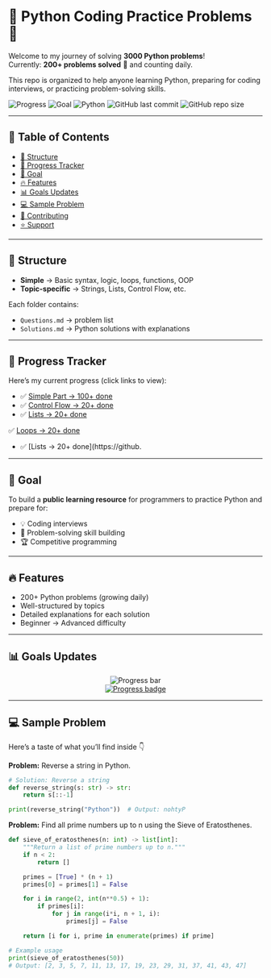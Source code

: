 # 🐍 Python Coding Practice Problems 🚀

Welcome to my journey of solving **3000 Python problems**!  
Currently: **200+ problems solved** 🎉 and counting daily.  

This repo is organized to help anyone learning Python, preparing for coding interviews, or practicing problem-solving skills.

![Progress](https://img.shields.io/badge/Problems_Solved-200%2B-brightgreen)
![Goal](https://img.shields.io/badge/Goal-3000-blue)
![Python](https://img.shields.io/badge/Made%20with-Python-yellow)
![GitHub last commit](https://img.shields.io/github/last-commit/Dev0psKing/Python-Code-Challenges)
![GitHub repo size](https://img.shields.io/github/repo-size/Dev0psKing/Python-Code-Challenges)

---

## 📑 Table of Contents
- [📂 Structure](#-structure)
- [📌 Progress Tracker](#-progress-tracker)
- [🎯 Goal](#-goal)
- [🔥 Features](#-features)
- [📊 Goals Updates](#-goals-updates)
- [💻 Sample Problem](#-sample-problem)
- [🤝 Contributing](#-contributing)
- [⭐ Support](#-support)

---

## 📂 Structure
- **Simple** → Basic syntax, logic, loops, functions, OOP  
- **Topic-specific** → Strings, Lists, Control Flow, etc.  

Each folder contains:
- `Questions.md` → problem list  
- `Solutions.md` → Python solutions with explanations  

---

## 📌 Progress Tracker  

Here’s my current progress (click links to view):  

- ✅ [Simple Part → 100+ done](https://github.com/Dev0psKing/Python-Code-Challenges/tree/master/01_Simple%20Part%20(100%2B%20Questions))  
- ✅ [Control Flow → 20+ done](https://github.com/Dev0psKing/Python-Code-Challenges/tree/master/Control%20Flow%20Questions)  
- ✅ [Lists → 20+ done](https://github.com/Dev0psKing/Python-Code-Challenges/tree/master/Lists%20Questions)  

✅ [Loops → 20+ done](https://github.com/Dev0psKing/Python-Code-Challenges/tree/master/Control%20Flow%20Questions)  
- ✅ [Lists → 20+ done](https://github.
---

## 🎯 Goal
To build a **public learning resource** for programmers to practice Python and prepare for:  
- 💡 Coding interviews  
- 📘 Problem-solving skill building  
- 🏆 Competitive programming  

---

## 🔥 Features
- 200+ Python problems (growing daily)  
- Well-structured by topics  
- Detailed explanations for each solution  
- Beginner → Advanced difficulty  

---

## 📊 Goals Updates  

<div align="center">
  <!-- Progress bar -->
  <img alt="Progress bar" src="https://progress-bar.dev/200/?scale=3000&title=Problems%20Solved&width=500&color=2ea44f" />
  <br/>
  <a href="https://github.com/Dev0psKing/Python-Code-Challenges">
    <img alt="Progress badge" src="https://img.shields.io/badge/Progress-6.67%25-2ea44f" />
  </a>
</div>

---

## 💻 Sample Problem  

Here’s a taste of what you’ll find inside 👇

**Problem:** Reverse a string in Python.  

```python
# Solution: Reverse a string
def reverse_string(s: str) -> str:
    return s[::-1]

print(reverse_string("Python"))  # Output: nohtyP
```

**Problem:** Find all prime numbers up to n using the Sieve of Eratosthenes.

```python
def sieve_of_eratosthenes(n: int) -> list[int]:
    """Return a list of prime numbers up to n."""
    if n < 2:
        return []

    primes = [True] * (n + 1)
    primes[0] = primes[1] = False

    for i in range(2, int(n**0.5) + 1):
        if primes[i]:
            for j in range(i*i, n + 1, i):
                primes[j] = False

    return [i for i, prime in enumerate(primes) if prime]

# Example usage
print(sieve_of_eratosthenes(50))
# Output: [2, 3, 5, 7, 11, 13, 17, 19, 23, 29, 31, 37, 41, 43, 47]
```